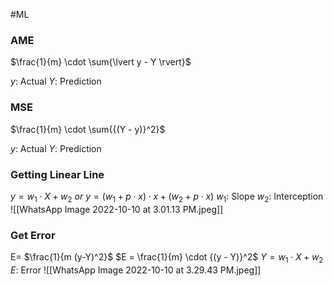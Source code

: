 #ML

### AME
$\frac{1}{m} \cdot \sum{\lvert y - Y \rvert}$

$y$: Actual
$Y$: Prediction


### MSE
$\frac{1}{m} \cdot \sum{{(Y - y)}^2}$

$y$: Actual
$Y$: Prediction

### Getting Linear Line
$y = w_1 \cdot X + w_2$
_or_
$y= (w_1 + p \cdot x) \cdot x + (w_2 + p \cdot x)$
$w_1$: Slope
$w_2$: Interception
![[WhatsApp Image 2022-10-10 at 3.01.13 PM.jpeg]]


### Get Error
E= $\frac{1}{m (y-Y)^2}$
$E = \frac{1}{m} \cdot {(y - Y)}^2$
$Y =  w_1 \cdot X + w_2$
$E$: Error
![[WhatsApp Image 2022-10-10 at 3.29.43 PM.jpeg]]